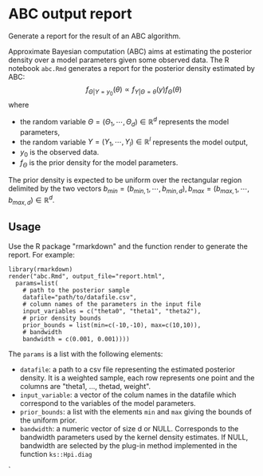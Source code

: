 # ABC output report

Generate a report for the result of an ABC algorithm. 

Approximate Bayesian computation (ABC) aims at estimating the posterior density over a model parameters given some observed data. The R notebook `abc.Rmd` generates a report for the posterior density estimated by ABC:
$$f_{\Theta | Y = y_0}(\theta) \propto 
  f_{Y | \Theta = \theta}(y) f_\Theta(\theta)$$
where 

  - the random variable $\Theta = (\Theta_1, \cdots, \Theta_d) \in \mathbb{R}^d$ represents the model parameters,
  - the random variable $Y = (Y_1, \cdots, Y_l) \in \mathbb{R}^l$ represents the model output,
  - $y_0$ is the observed data.
  - $f_\Theta$ is the prior density for the model parameters.

The prior density is expected to be uniform over the rectangular region delimited by the two vectors $b_\textit{min} = (b_{\textit{min},1}, \cdots, b_{\textit{min},d}), b_\textit{max} = (b_{\textit{max},1}, \cdots, b_{\textit{max},d})\in \mathbb{R}^d$.

## Usage

Use the R package "rmarkdown" and the function render to generate the report. For example:

```{r}
library(rmarkdown)
render("abc.Rmd", output_file="report.html", 
  params=list(
    # path to the posterior sample
    datafile="path/to/datafile.csv",
    # column names of the parameters in the input file
    input_variables = c("theta0", "theta1", "theta2"),
    # prior density bounds
    prior_bounds = list(min=c(-10,-10), max=c(10,10)),
    # bandwidth 
    bandwidth = c(0.001, 0.001))))
```

The `params` is a list with the following elements:

- `datafile`: a path to a csv file representing the estimated posterior density. It is a weighted sample, each row represents one point and the columns are "theta1, ..., thetad, weight".
- `input_variable`: a vector of the colum names in the datafile which correspond to the variables of the model parameters.
- `prior_bounds`: a list with the elements `min` and `max` giving the bounds of the uniform prior. 
- `bandwidth`: a numeric vector of size d or NULL. Corresponds to the bandwidth parameters used by the kernel density estimates. If NULL, bandwidth are selected by the plug-in method implemented in the function `ks::Hpi.diag`

`


